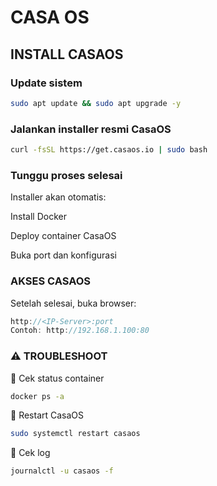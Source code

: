 # CASA  OS
## INSTALL CASAOS
### Update sistem
```bash
sudo apt update && sudo apt upgrade -y
```
### Jalankan installer resmi CasaOS
```bash
curl -fsSL https://get.casaos.io | sudo bash
```
### Tunggu proses selesai
Installer akan otomatis:

Install Docker

Deploy container CasaOS

Buka port dan konfigurasi

### AKSES CASAOS
Setelah selesai, buka browser:

```cpp
http://<IP-Server>:port
Contoh: http://192.168.1.100:80
```

### ⚠️ TROUBLESHOOT
🔹 Cek status container
```   bash
docker ps -a
```
🔹 Restart CasaOS
```bash
sudo systemctl restart casaos
```

🔹 Cek log
``` bash
journalctl -u casaos -f
```